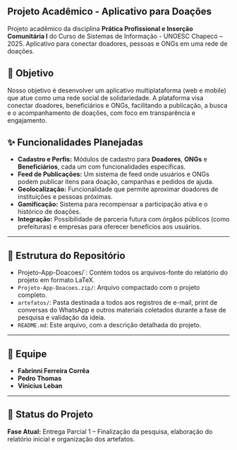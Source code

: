 
## Projeto Acadêmico - Aplicativo para Doações
Projeto acadêmico da disciplina **Prática Profissional e Inserção Comunitária I** do Curso de Sistemas de Informação - UNOESC Chapecó – 2025. Aplicativo para conectar doadores, pessoas e ONGs em uma rede de doações.



## 🎯 Objetivo
Nosso objetivo é desenvolver um aplicativo multiplataforma (web e mobile) que atue como uma rede social de solidariedade. A plataforma visa conectar doadores, beneficiários e ONGs, facilitando a publicação, a busca e o acompanhamento de doações, com foco em transparência e engajamento.

## ✨ Funcionalidades Planejadas
* **Cadastro e Perfis:** Módulos de cadastro para **Doadores**, **ONGs** e **Beneficiários**, cada um com funcionalidades específicas.
* **Feed de Publicações:** Um sistema de feed onde usuários e ONGs podem publicar itens para doação, campanhas e pedidos de ajuda.
* **Geolocalização:** Funcionalidade que permite aproximar doadores de instituições e pessoas próximas.
* **Gamificação:** Sistema para recompensar a participação ativa e o histórico de doações.
* **Integração:** Possibilidade de parceria futura com órgãos públicos (como prefeituras) e empresas para oferecer benefícios aos usuários.

---

## 📂 Estrutura do Repositório
* Projeto-App-Doacoes/`: Contém todos os arquivos-fonte do relatório do projeto em formato LaTeX.
* `Projeto-App-Doacoes.zip/`: Arquivo compactado com o projeto completo. 
* `artefatos/`: Pasta destinada a todos aos registros de e-mail, print de conversas do WhatsApp  e outros materiais coletados durante a fase de pesquisa e validação da ideia.
* `README.md`: Este arquivo, com a descrição detalhada do projeto.

---

## 👥 Equipe
* **Fabrinni Ferreira Corrêa** 
* **Pedro Thomas** 
* **Vinicius Leban** 

---

## 📅 Status do Projeto
**Fase Atual:** Entrega Parcial 1 – Finalização da pesquisa, elaboração do relatório inicial e organização dos artefatos.

